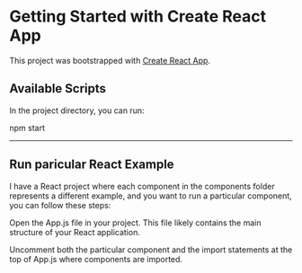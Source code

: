 # Getting Started with Create React App

This project was bootstrapped with [Create React App](https://github.com/facebook/create-react-app).

## Available Scripts

In the project directory, you can run:

npm start

----------------------------------------------
## Run paricular React Example

I have a React project where each component in the components folder represents a different example, and you want to run a particular component, you can follow these steps:

Open the App.js file in your project. This file likely contains the main structure of your React application.

Uncomment both the particular component and the import statements at the top of App.js where components are imported.